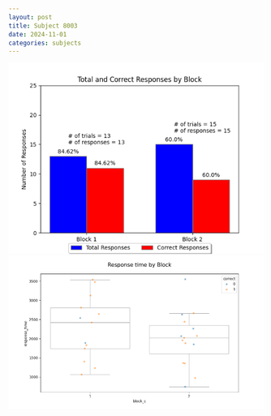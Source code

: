 ```yaml
---
layout: post
title: Subject 8003
date: 2024-11-01
categories: subjects
---
```


![](data/8003/run-7/8003_ATS_responses.png)
![](data/8003/run-7/8003_ATS_rt.png)
